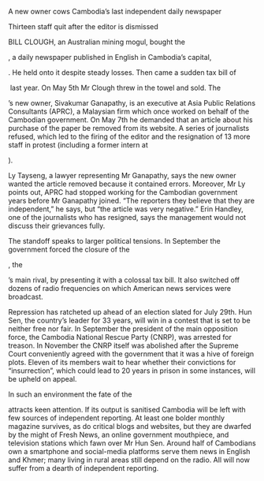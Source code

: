 A new owner cows Cambodia’s last independent daily newspaper

Thirteen staff quit after the editor is dismissed

BILL CLOUGH, an Australian mining mogul, bought the 

, a daily newspaper published in English in Cambodia’s capital, 

. He held onto it despite steady losses. Then came a sudden tax bill of 

 last year. On May 5th Mr Clough threw in the towel and sold. The 

’s new owner, Sivakumar Ganapathy, is an executive at Asia Public Relations Consultants (APRC), a Malaysian firm which once worked on behalf of the Cambodian government. On May 7th he demanded that an article about his purchase of the paper be removed from its website. A series of journalists refused, which led to the firing of the editor and the resignation of 13 more staff in protest (including a former intern at 

).

Ly Tayseng, a lawyer representing Mr Ganapathy, says the new owner wanted the article removed because it contained errors. Moreover, Mr Ly points out, APRC had stopped working for the Cambodian government years before Mr Ganapathy joined. “The reporters they believe that they are independent,” he says, but “the article was very negative.” Erin Handley, one of the journalists who has resigned, says the management would not discuss their grievances fully.

The standoff speaks to larger political tensions. In September the government forced the closure of the 

, the 

’s main rival, by presenting it with a colossal tax bill. It also switched off dozens of radio frequencies on which American news services were broadcast.

Repression has ratcheted up ahead of an election slated for July 29th. Hun Sen, the country’s leader for 33 years, will win in a contest that is set to be neither free nor fair. In September the president of the main opposition force, the Cambodia National Rescue Party (CNRP), was arrested for treason. In November the CNRP itself was abolished after the Supreme Court conveniently agreed with the government that it was a hive of foreign plots. Eleven of its members wait to hear whether their convictions for “insurrection”, which could lead to 20 years in prison in some instances, will be upheld on appeal.

In such an environment the fate of the 

 attracts keen attention. If its output is sanitised Cambodia will be left with few sources of independent reporting. At least one bolder monthly magazine survives, as do critical blogs and websites, but they are dwarfed by the might of Fresh News, an online government mouthpiece, and television stations which fawn over Mr Hun Sen. Around half of Cambodians own a smartphone and social-media platforms serve them news in English and Khmer; many living in rural areas still depend on the radio. All will now suffer from a dearth of independent reporting.